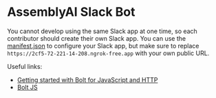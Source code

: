 # AssemblyAI Slack Bot

You cannot develop using the same Slack app at one time, so each contributor should create their own Slack app.
You can use the [manifest.json](./manifest.json) to configure your Slack app, but make sure to replace `https://2cf5-72-221-14-208.ngrok-free.app` with your own public URL.

Useful links:
- [Getting started with Bolt for JavaScript and HTTP](https://tools.slack.dev/bolt-js/tutorial/getting-started-http/)
- [Bolt JS](https://github.com/slackapi/bolt-js)